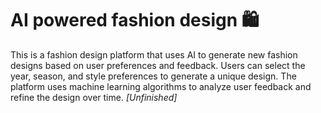 # AI powered fashion design 🛍️
This is a fashion design platform that uses AI to generate new fashion designs based on user preferences and feedback. Users can select the year, season, and style preferences to generate a unique design. The platform uses machine learning algorithms to analyze user feedback and refine the design over time. *[Unfinished]*

